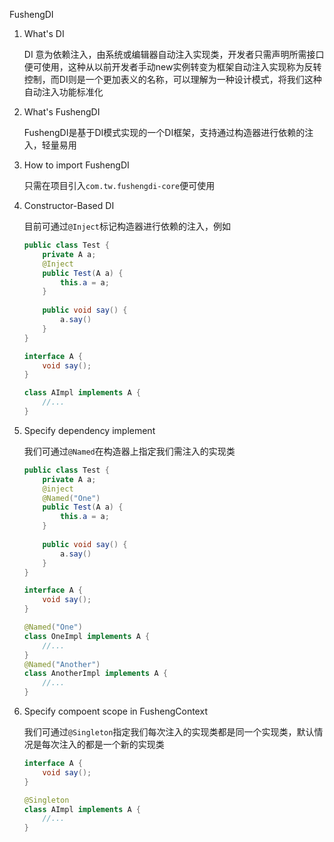 FushengDI

1.   What's DI

     DI 意为依赖注入，由系统或编辑器自动注入实现类，开发者只需声明所需接口便可使用，这种从以前开发者手动new实例转变为框架自动注入实现称为反转控制，而DI则是一个更加表义的名称，可以理解为一种设计模式，将我们这种自动注入功能标准化

2.   What's FushengDI

     FushengDI是基于DI模式实现的一个DI框架，支持通过构造器进行依赖的注入，轻量易用

3.   How to import FushengDI

     只需在项目引入`com.tw.fushengdi-core`便可使用

4.   Constructor-Based DI

     目前可通过`@Inject`标记构造器进行依赖的注入，例如

     ```java
     public class Test {
         private A a;
         @Inject
         public Test(A a) {
             this.a = a;
         }
         
         public void say() {
             a.say()
         }
     }
     
     interface A {
         void say();
     }
     
     class AImpl implements A {
         //...
     }
     ```

5.   Specify dependency implement

     我们可通过`@Named`在构造器上指定我们需注入的实现类

     ```java
     public class Test {
         private A a;
         @inject
         @Named("One")
         public Test(A a) {
             this.a = a;
         }
         
         public void say() {
             a.say()
         }
     }
     
     interface A {
         void say();
     }
     
     @Named("One")
     class OneImpl implements A {
         //...
     }
     @Named("Another")
     class AnotherImpl implements A {
         //...
     }
     ```

6.   Specify compoent scope in FushengContext

     我们可通过`@Singleton`指定我们每次注入的实现类都是同一个实现类，默认情况是每次注入的都是一个新的实现类

     ```java
     interface A {
         void say();
     }
     
     @Singleton
     class AImpl implements A {
         //...
     }
     ```
